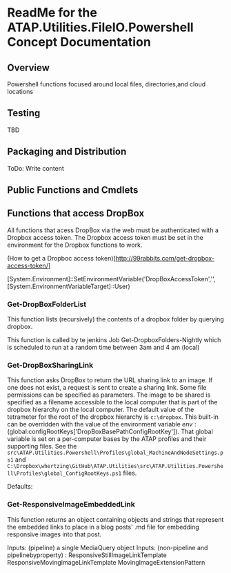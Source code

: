 # ReadMe for the ATAP.Utilities.FileIO.Powershell Concept Documentation

## Overview

Powershell functions focused around local files, directories,and cloud locations

## Testing

TBD

## Packaging and Distribution

ToDo: Write content

## Public Functions and Cmdlets

## Functions that access DropBox

All functions that acess DropBox via the web must be authenticated with a Dropbox access token. The Dropbox access token must be set in the environment for the Dropbox functions to work.

(How to get a Dropboc access token)[http://99rabbits.com/get-dropbox-access-token/]

[System.Environment]::SetEnvironmentVariable('DropBoxAccessToken','<paste token here>',[System.EnvironmentVariableTarget]::User)

### Get-DropBoxFolderList

This function lists (recursively) the contents of a dropbox folder by querying dropbox.

This function is called by te jenkins Job Get-DropboxFolders-Nightly which is scheduled to run at a random time between 3am and 4 am (local)

### Get-DropBoxSharingLink

This function asks DropBox to return the URL sharing link to an image. If one does not exist, a request is sent to create a sharing link. Some file permissions can be specified as parameters. The image to be shared is specified as a filename accessible to the local computer that is part of the dropbox hierarchy on the local computer. The default value of the tetrameter for the root of the dropbox hierarchy is `c:\dropbox`. This built-in can be overridden with the value of the environment variable $env:($global:configRootKeys['DropBoxBasePathConfigRootKey']). That global variable is set on a per-computer bases by the ATAP profiles and their supporting files. See the `src\ATAP.Utilities.Powershell\Profiles\global_MachineAndNodeSettings.ps1` and `C:\Dropbox\whertzing\GitHub\ATAP.Utilities\src\ATAP.Utilities.Powershell\Profiles\global_ConfigRootKeys.ps1` files.

Defaults:

### Get-ResponsiveImageEmbeddedLink

This function returns an object containing objects and strings that represent the embedded links to place in a blog posts' .md file for embedding responsive images into that post.

Inputs: (pipeline) a single MediaQuery object
Inputs: (non-pipeline and pipelinebyproperty) :
ResponsiveStillImageLinkTemplate
ResponsiveMovingImageLinkTemplate
MovingImageExtensionPattern



```
